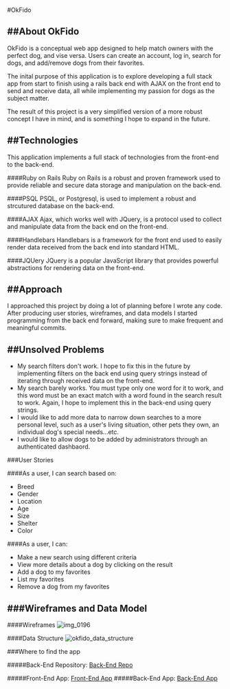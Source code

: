 #OkFido

##About OkFido
-
OkFido is a conceptual web app designed to help match owners with the perfect dog, and vise versa. Users can create an account, log in, search for dogs, and add/remove dogs from their favorites.

The inital purpose of this application is to explore developing a full stack app from start to finish using a rails back end with AJAX on the front end to send and receive data, all while implementing my passion for dogs as the subject matter.

The result of this project is a very simplified version of a more robust concept I have in mind, and is something I hope to expand in the future.

##Technologies
-
This application implements a full stack of technologies from the front-end to the back-end.

####Ruby on Rails
Ruby on Rails is a robust and proven framework used to provide reliable and secure data storage and manipulation on the back-end.

####PSQL
PSQL, or Postgresql, is used to implement a robust and strcutured database on the back-end.

####AJAX
Ajax, which works well with JQuery, is a protocol used to collect and manipulate data from the back end on the front-end.

####Handlebars
Handlebars is a framework for the front end used to easily render data received from the back end into standard HTML.

####JQUery
JQuery is a popular JavaScript library that provides powerful abstractions for rendering data on the front-end.

##Approach
-
I approached this project by doing a lot of planning before I wrote any code. After producing user stories, wireframes, and data models I started programming from the back end forward, making sure to make frequent and meaningful commits.

##Unsolved Problems
-
* My search filters don't work. I hope to fix this in the future by implementing filters on the back end using query strings instead of iterating through received data on the front-end.
* My search barely works. You must type only one word for it to work, and this word must be an exact match with a word found in the search result to work. Again, I hope to implement this in the back-end using query strings.
* I would like to add more data to narrow down searches to a more personal level, such as a user's living situation, other pets they own, an individual dog's special needs...etc.
* I would like to allow dogs to be added by administrators through an authenticated dashbaord.

###User Stories

####As a user, I can search based on:
* Breed
* Gender
* Location
* Age
* Size
* Shelter
* Color

####As a user, I can:
* Make a new search using different criteria
* View more details about a dog by clicking on the result
* Add a dog to my favorites
* List my favorites
* Remove a dog from my favorites

###Wireframes and Data Model
-

####Wireframes
![img_0196](https://cloud.githubusercontent.com/assets/13924928/11756922/3ce4fa22-a02b-11e5-8456-fe0e9f534589.JPG)

####Data Structure
![okfido_data_structure](https://cloud.githubusercontent.com/assets/13924928/11756939/62f20f5c-a02b-11e5-8ff3-dc1b19bfb203.jpg)

###Where to find the app

#####Back-End Repository: [Back-End Repo](https://github.com/AkJones2007/okfido-api)

#####Front-End App: [Front-End App](http://akjones2007.github.io/okfido/)
#####Back-End App: [Back-End App](https://floating-savannah-7491.herokuapp.com/)
